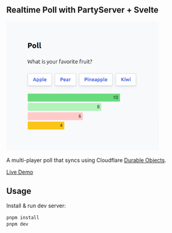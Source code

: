 Realtime Poll with PartyServer + Svelte
------------

<img src="./screenshot.png" alt="screenshot" width="400"/>

A multi-player poll that syncs using Cloudflare [Durable Objects](https://developers.cloudflare.com/durable-objects).

[Live Demo](https://ps-poll.joshnuss-test-hello.workers.dev)

## Usage

Install & run dev server:

```sh
pnpm install
pnpm dev
```
